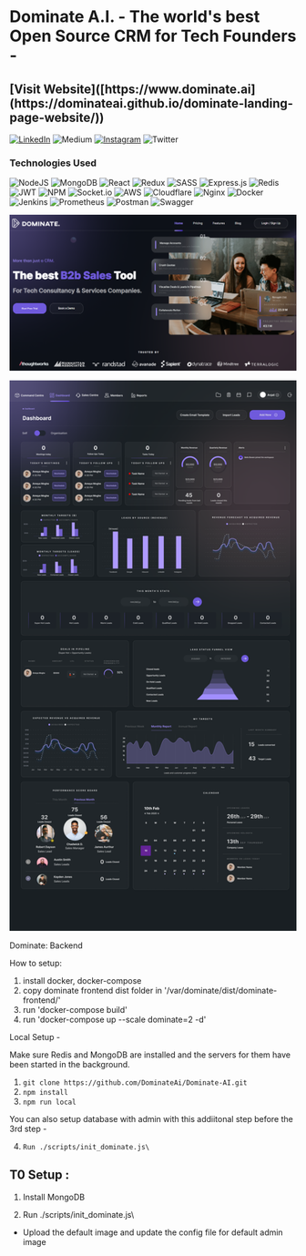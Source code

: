 <h1> Dominate A.I. - The world's best Open Source CRM for Tech Founders - </h1>
<h2> [Visit Website]([https://www.dominate.ai](https://dominateai.github.io/dominate-landing-page-website/)) </h2>
<p>
	
[![LinkedIn](https://img.shields.io/badge/linkedin-%230077B5.svg?style=for-the-badge&logo=linkedin&logoColor=white)](https://www.linkedin.com/company/dominate-ai/?viewAsMember=true)
![Medium](https://img.shields.io/badge/Medium-12100E?style=for-the-badge&logo=medium&logoColor=white)
[![Instagram](https://img.shields.io/badge/Instagram-%23E4405F.svg?style=for-the-badge&logo=Instagram&logoColor=white)](https://www.instagram.com/dominate.ai/?hl=en)
![Twitter](https://img.shields.io/badge/Twitter-%231DA1F2.svg?style=for-the-badge&logo=Twitter&logoColor=white)
	
</p>

<h3> Technologies Used </h3>

![NodeJS](https://img.shields.io/badge/node.js-6DA55F?style=for-the-badge&logo=node.js&logoColor=white)
![MongoDB](https://img.shields.io/badge/MongoDB-%234ea94b.svg?style=for-the-badge&logo=mongodb&logoColor=white)
![React](https://img.shields.io/badge/react-%2320232a.svg?style=for-the-badge&logo=react&logoColor=%2361DAFB)
![Redux](https://img.shields.io/badge/redux-%23593d88.svg?style=for-the-badge&logo=redux&logoColor=white)
![SASS](https://img.shields.io/badge/SASS-hotpink.svg?style=for-the-badge&logo=SASS&logoColor=white)
![Express.js](https://img.shields.io/badge/express.js-%23404d59.svg?style=for-the-badge&logo=express&logoColor=%2361DAFB)
![Redis](https://img.shields.io/badge/redis-%23DD0031.svg?style=for-the-badge&logo=redis&logoColor=white)
![JWT](https://img.shields.io/badge/JWT-black?style=for-the-badge&logo=JSON%20web%20tokens)
![NPM](https://img.shields.io/badge/NPM-%23000000.svg?style=for-the-badge&logo=npm&logoColor=white)
![Socket.io](https://img.shields.io/badge/Socket.io-black?style=for-the-badge&logo=socket.io&badgeColor=010101)
![AWS](https://img.shields.io/badge/AWS-%23FF9900.svg?style=for-the-badge&logo=amazon-aws&logoColor=white)
![Cloudflare](https://img.shields.io/badge/Cloudflare-F38020?style=for-the-badge&logo=Cloudflare&logoColor=white)
![Nginx](https://img.shields.io/badge/nginx-%23009639.svg?style=for-the-badge&logo=nginx&logoColor=white)
![Docker](https://img.shields.io/badge/docker-%230db7ed.svg?style=for-the-badge&logo=docker&logoColor=white)
![Jenkins](https://img.shields.io/badge/jenkins-%232C5263.svg?style=for-the-badge&logo=jenkins&logoColor=white)
![Prometheus](https://img.shields.io/badge/Prometheus-E6522C?style=for-the-badge&logo=Prometheus&logoColor=white)
![Postman](https://img.shields.io/badge/Postman-FF6C37?style=for-the-badge&logo=postman&logoColor=white)
![Swagger](https://img.shields.io/badge/-Swagger-%23Clojure?style=for-the-badge&logo=swagger&logoColor=white)

![](website_screenshot.png)

![](Dashboard.png)

Dominate: Backend

How to setup:
1. install docker, docker-compose
2. copy dominate frontend dist folder in '/var/dominate/dist/dominate-frontend/'
3. run 'docker-compose build'
3. run 'docker-compose up --scale dominate=2 -d' 

Local Setup -

Make sure Redis and MongoDB are installed and the servers for them have been started in the background.

1. `git clone https://github.com/DominateAi/Dominate-AI.git`
2. `npm install`
3. `npm run local`

You can also setup database with admin with this addiitonal step before the 3rd step - 

4. `Run ./scripts/init_dominate.js\`

T0 Setup :
------------------

1. Install MongoDB

2. Run ./scripts/init_dominate.js\


- Upload the default image and update the config file for default admin image
